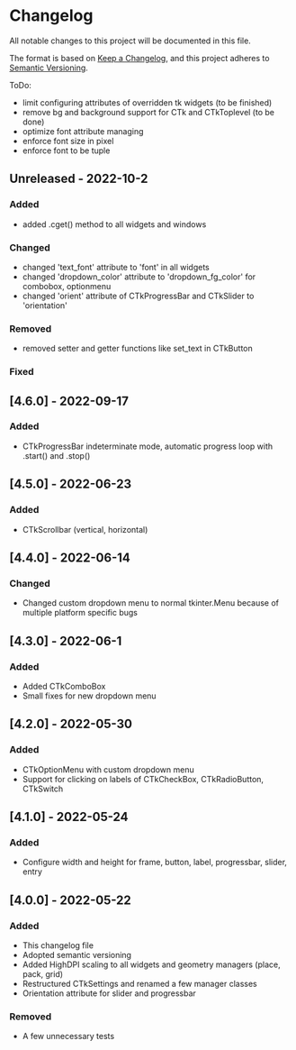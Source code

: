 # Changelog
All notable changes to this project will be documented in this file.

The format is based on [Keep a Changelog](https://keepachangelog.com/en/1.0.0/),
and this project adheres to [Semantic Versioning](https://semver.org/spec/v2.0.0.html).

ToDo:
 - limit configuring attributes of overridden tk widgets (to be finished)
 - remove bg and background support for CTk and CTkToplevel (to be done)
 - optimize font attribute managing
 - enforce font size in pixel
 - enforce font to be tuple

## Unreleased - 2022-10-2
### Added
 - added .cget() method to all widgets and windows

### Changed
 - changed 'text_font' attribute to 'font' in all widgets
 - changed 'dropdown_color' attribute to 'dropdown_fg_color' for combobox, optionmenu
 - changed 'orient' attribute of CTkProgressBar and CTkSlider to 'orientation'

### Removed
 - removed setter and getter functions like set_text in CTkButton

### Fixed


## [4.6.0] - 2022-09-17
### Added
 - CTkProgressBar indeterminate mode, automatic progress loop with .start() and .stop()

## [4.5.0] - 2022-06-23
### Added
 - CTkScrollbar (vertical, horizontal)

## [4.4.0] - 2022-06-14
### Changed
 - Changed custom dropdown menu to normal tkinter.Menu because of multiple platform specific bugs

## [4.3.0] - 2022-06-1
### Added
 - Added CTkComboBox
 - Small fixes for new dropdown menu

## [4.2.0] - 2022-05-30
### Added
 - CTkOptionMenu with custom dropdown menu
 - Support for clicking on labels of CTkCheckBox, CTkRadioButton, CTkSwitch

## [4.1.0] - 2022-05-24
### Added
 - Configure width and height for frame, button, label, progressbar, slider, entry

## [4.0.0] - 2022-05-22
### Added
 - This changelog file
 - Adopted semantic versioning
 - Added HighDPI scaling to all widgets and geometry managers (place, pack, grid)
 - Restructured CTkSettings and renamed a few manager classes
 - Orientation attribute for slider and progressbar

### Removed
 - A few unnecessary tests
